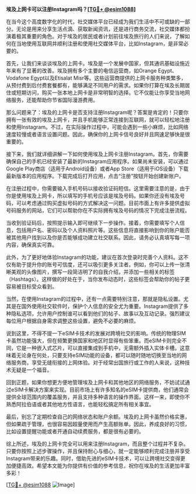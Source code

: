 **埃及上网卡可以注册Instagram吗？[[TG💪+ @esim1088](https://t.me/s/esim1088)]**

在当今这个高度数字化的时代，社交媒体平台已经成为我们生活中不可或缺的一部分。无论是用来分享生活点滴、获取新闻资讯，还是进行商务交流，社交媒体都扮演着极其重要的角色。对于埃及的居民或者计划前往埃及旅行的人们来说，了解如何在当地使用互联网并顺利注册和使用社交媒体平台，比如Instagram，是非常必要的。

首先，让我们来谈谈埃及的上网卡。埃及是一个发展中国家，但其通讯基础设施近年来有了显著的改善。埃及拥有多个主要的电信运营商，如Orange Egypt、Vodafone Egypt以及Etisalat Misr等。这些运营商提供的上网卡服务种类繁多，从预付费到后付费套餐都有，能够满足不同用户的需求。如果你打算在埃及长期居住或短期访问，购买一张本地上网卡是非常明智的选择。它不仅能让你享受当地网络服务，还能帮助你节省国际漫游费用。

那么问题来了：埃及的上网卡是否支持注册Instagram呢？答案是肯定的！只要你拥有一张有效的埃及上网卡，并且手机能够正常连接到互联网，就可以轻松地注册和使用Instagram。不过，在实际操作过程中，可能会遇到一些小麻烦，比如网络速度较慢或者语言设置问题。因此，确保你的上网卡信号良好并且网速足够快是很重要的。

接下来，我们就详细讲解一下如何使用埃及上网卡注册Instagram。首先，你需要确保自己的手机已经安装了最新的Instagram应用程序。如果尚未安装，可以通过Google Play商店（适用于Android设备）或者App Store（适用于iOS设备）下载最新版本的应用程序。下载完成后打开应用，点击“注册”按钮开始创建新账户。

在注册过程中，你需要输入手机号码以接收验证码短信。这里需要注意的是，由于你是使用埃及上网卡，所以填写的手机号应该是埃及号码。如果你还没有埃及号码，可以考虑通过购买虚拟号码的方式解决这一问题。目前市面上有许多提供虚拟号码服务的网站，它们可以帮助你在不实际拥有埃及号码的情况下完成注册流程。

当收到验证码后，按照提示输入即可继续下一步操作。接着，你需要填写个人信息，包括用户名、密码以及个人资料照片等。这些信息将直接影响到你的账户能否被其他用户找到以及你是否能够成功建立社交联系。因此，请务必认真填写每一项内容，确保真实可靠。

此外，为了更好地体验Instagram的功能，建议在首次登录时完善个人资料。这不仅有助于提升你的账号可信度，还可以吸引更多关注者。例如，你可以上传一张清晰美观的头像图片，撰写一段简洁明了的自我介绍，并添加一些相关的标签（Hashtags）。这样做的好处在于，当你发布动态时，这些标签会帮助你的帖子更容易被目标受众看到。

当然，在使用Instagram的过程中，还有一点需要特别注意，那就是隐私设置。尤其是在国外使用社交软件时，保护个人信息的安全尤为重要。Instagram提供了多种隐私选项，允许用户控制谁可以看到他们的帖子、故事以及互动记录。强烈建议每位用户根据自身需求调整这些设置，避免不必要的麻烦。

说到这里，不得不提一下eSIM卡技术的发展对跨境社交的影响。传统的物理SIM卡虽然功能强大，但在频繁更换国家和地区时显得有些笨重。而eSIM卡则完全不同，它是一种嵌入式芯片，可以直接集成到手机中，无需额外插入实体卡槽。这意味着无论身在何处，只要支持eSIM功能的设备，都可以随时随地切换至当地的网络服务商，享受无缝衔接的上网体验。对于经常出国旅行或工作的人来说，这种技术无疑是一个福音。

回到正题，如果你想更方便地管理埃及上网卡和其他地区的网络服务，不妨试试通过eSIM卡解决方案来实现。目前市场上有许多知名的eSIM卡提供商，他们通常会提供全球范围内的覆盖服务，并且支持多种语言的操作界面。这样一来，即使你不熟悉阿拉伯语或者其他地方性语言，也能轻松搞定所有相关事宜。

最后，别忘了定期检查自己的网络状态和账户余额。埃及的上网卡虽然价格实惠，但如果疏于管理，也很容易因超量使用而产生高额账单。因此，养成良好的习惯，比如设置提醒功能或者开通自动续费服务，都是很有必要的。

综上所述，埃及的上网卡完全可以用来注册Instagram，而且整个过程并不复杂。只要你按照上述步骤操作，并且保持耐心与细心，就一定能够顺利完成注册并享受Instagram带来的乐趣。同时，借助先进的eSIM卡技术，可以让跨境社交变得更加便捷高效。希望本文能为你提供有价值的参考信息，祝你在埃及的生活更加丰富多彩！

[[TG💪+ @esim1088](https://t.me/s/esim1088) ![Image](https://i.postimg.cc/4NQfJmqS/Snipaste-2025-05-13-00-14-12.png)]